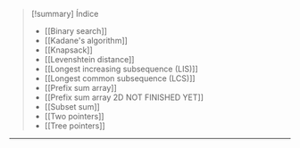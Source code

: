 > [!summary] Índice
> - [[Binary search]]
> - [[Kadane's algorithm]]
> - [[Knapsack]]
> - [[Levenshtein distance]]
> - [[Longest increasing subsequence (LIS)]]
> - [[Longest common subsequence (LCS)]]
> - [[Prefix sum array]]
> - [[Prefix sum array 2D NOT FINISHED YET]]
> - [[Subset sum]]
> - [[Two pointers]]
> - [[Tree pointers]]

---